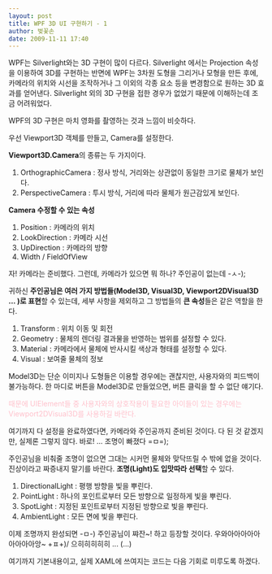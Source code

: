 ```yaml
---
layout: post
title: WPF 3D UI 구현하기 - 1
author: 벚꽃손
date: 2009-11-11 17:40
---
```

WPF는 Silverlight와는 3D 구현이 많이 다르다. Silverlight 에서는 Projection 속성을 이용하여 3D를 구현하는 반면에 WPF는 3차원 도형을 그리거나 모형을 만든 후에, 카메라의 위치와 시선을 조작하거나 그 이외의 각종 요소 등을 변경함으로 원하는 3D 효과를 얻어낸다. Silverlight 외의 3D 구현을 접한 경우가 없었기 때문에 이해하는데 조금 어려워었다.

WPF의 3D 구현은 마치 영화를 촬영하는 것과 느낌이 비슷하다.

우선 Viewport3D 객체를 만들고, Camera를 설정한다.

**Viewport3D.Camera**의  종류는 두 가지이다.
1. OrthographicCamera : 정사 방식, 거리와는 상관없이 동일한 크기로 물체가 보인다.
2. PerspectiveCamera : 투시 방식, 거리에 따라 물체가 원근감있게 보인다.

**Camera 수정할 수 있는 속성**
1. Position : 카메라의 위치 
2. LookDirection : 카메라 시선
3. UpDirection : 카메라의 방향
4. Width / FieldOfView

자! 카메라는 준비했다.
그런데, 카메라가 있으면 뭐 하나? 주인공이 없는데 -ㅅ-);

귀하신 **주인공님은 여러 가지 방법들(Model3D, Visual3D, Viewport2DVisual3D ... )로 표현**할 수 있는데,
세부 사항을 제외하고 그 방법들의 **큰 속성**들은 같은 역할을 한다.
1. Transform : 위치 이동 및 회전
2. Geometry : 물체의 렌더링 결과물을 반영하는 범위를 설정할 수 있다.
3. Material : 카메라에서 물체에 반사시킬 색상과 형태를 설정할 수 있다.
4. Visual : 보여줄 물체의 정보

Model3D는 단순 이미지나 도형들은 이용할 경우에는 괜찮지만, 사용자와의 피드백이 불가능하다.
한 마디로 버튼을 Model3D로 만들었으면, 버튼 클릭을 할 수 없단 얘기다.

<span style="color:pink">때문에 UIElement들 중 사용자와의 상호작용이 필요한 아이들이 있는 경우에는 Viewport2DVisual3D를 사용하길 바란다.</span>


여기까지 다 설정을 완료하였다면, 카메라와 주인공까지 준비된 것이다.
다 된 것 같겠지만, 실제론 그렇지 않다.
바로! ... 조명이 빠졌다 =ㅁ=);

주인공님을 비춰줄 조명이 없으면 그대는 시커먼 물체와 맞닥뜨릴 수 밖에 없을 것이다.
진상이라고 짜증내지 말기를 바란다. **조명(Light)도 입맛따라 선택**할 수 있다.
1. DirectionalLight : 평행 방향을 빛을 뿌린다.
2. PointLight : 하나의 포인트로부터 모든 방향으로 일정하게 빛을 뿌린다.
3. SpotLight : 지정된 포인트로부터 지정된 방향으로 빛을 뿌린다.
4. AmbientLight : 모든 면에 빛을 뿌린다.

이제 조명까지 완성되면 -ㅁ-) 주인공님이 쨔잔~! 하고 등장할 것이다.
우와아아아아아아아아아앙~ +ㅍ+)/ 으히히히히히 ... (...)

여기까지 기본내용이고, 실제 XAML에 쓰여지는 코드는 다음 기회로 미루도록 하겠다.
